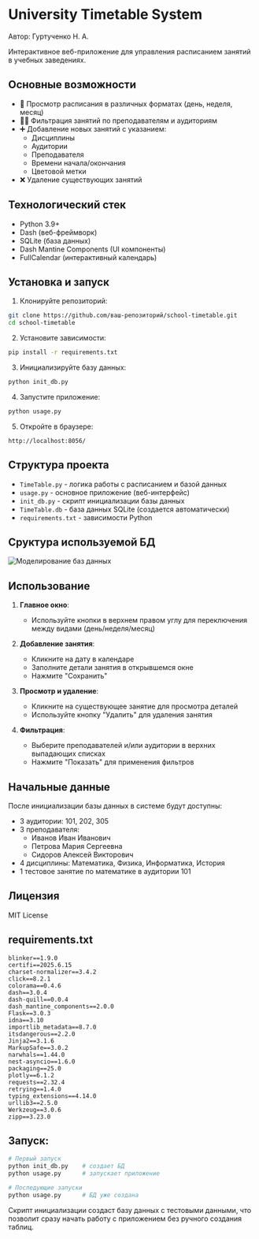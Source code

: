 

# University Timetable System
Автор: Гуртученко Н. А.

Интерактивное веб-приложение для управления расписанием занятий в учебных заведениях.

## Основные возможности

- 📅 Просмотр расписания в различных форматах (день, неделя, месяц)
- 👨‍🏫 Фильтрация занятий по преподавателям и аудиториям
- ➕ Добавление новых занятий с указанием:
  - Дисциплины
  - Аудитории
  - Преподавателя
  - Времени начала/окончания
  - Цветовой метки
- ❌ Удаление существующих занятий

## Технологический стек

- Python 3.9+
- Dash (веб-фреймворк)
- SQLite (база данных)
- Dash Mantine Components (UI компоненты)
- FullCalendar (интерактивный календарь)

## Установка и запуск

1. Клонируйте репозиторий:
```bash
git clone https://github.com/ваш-репозиторий/school-timetable.git
cd school-timetable
```

2. Установите зависимости:
```bash
pip install -r requirements.txt
```

3. Инициализируйте базу данных:
```bash
python init_db.py
```

4. Запустите приложение:
```bash
python usage.py
```

5. Откройте в браузере:
```
http://localhost:8056/
```

## Структура проекта

- `TimeTable.py` - логика работы с расписанием и базой данных
- `usage.py` - основное приложение (веб-интерфейс)
- `init_db.py` - скрипт инициализации базы данных
- `TimeTable.db` - база данных SQLite (создается автоматически)
- `requirements.txt` - зависимости Python

## Сруктура используемой БД

![Моделирование баз данных](https://github.com/user-attachments/assets/c932401a-2839-4ae2-9a20-530cd3b99d34)


## Использование

1. **Главное окно**:
   - Используйте кнопки в верхнем правом углу для переключения между видами (день/неделя/месяц)

2. **Добавление занятия**:
   - Кликните на дату в календаре
   - Заполните детали занятия в открывшемся окне
   - Нажмите "Сохранить"

3. **Просмотр и удаление**:
   - Кликните на существующее занятие для просмотра деталей
   - Используйте кнопку "Удалить" для удаления занятия

4. **Фильтрация**:
   - Выберите преподавателей и/или аудитории в верхних выпадающих списках
   - Нажмите "Показать" для применения фильтров


## Начальные данные

После инициализации базы данных в системе будут доступны:

- 3 аудитории: 101, 202, 305
- 3 преподавателя: 
  - Иванов Иван Иванович
  - Петрова Мария Сергеевна
  - Сидоров Алексей Викторович
- 4 дисциплины: Математика, Физика, Информатика, История
- 1 тестовое занятие по математике в аудитории 101

## Лицензия

MIT License

## requirements.txt

```text
blinker==1.9.0
certifi==2025.6.15
charset-normalizer==3.4.2
click==8.2.1
colorama==0.4.6
dash==3.0.4
dash-quill==0.0.4
dash_mantine_components==2.0.0
Flask==3.0.3
idna==3.10
importlib_metadata==8.7.0
itsdangerous==2.2.0
Jinja2==3.1.6
MarkupSafe==3.0.2
narwhals==1.44.0
nest-asyncio==1.6.0
packaging==25.0
plotly==6.1.2
requests==2.32.4
retrying==1.4.0
typing_extensions==4.14.0
urllib3==2.5.0
Werkzeug==3.0.6
zipp==3.23.0
```

## Запуск:
```bash
# Первый запуск
python init_db.py    # создает БД
python usage.py      # запускает приложение

# Последующие запуски
python usage.py      # БД уже создана
```

Скрипт инициализации создаст базу данных с тестовыми данными, что позволит сразу начать работу с приложением без ручного создания таблиц.
